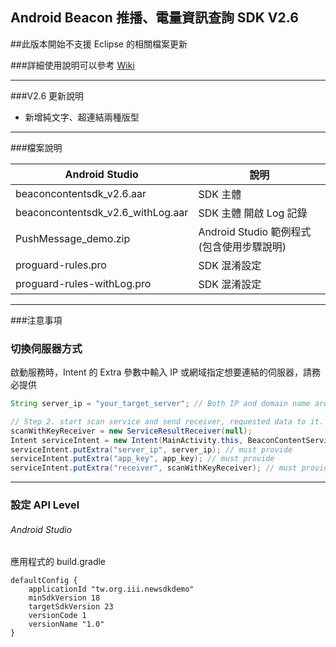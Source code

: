 ## Android Beacon 推播、電量資訊查詢 SDK V2.6

##此版本開始不支援 Eclipse 的相關檔案更新

###詳細使用說明可以參考 [Wiki](https://github.com/iii-bolinli/Beacon-Content/wiki)

---

###V2.6 更新說明

* 新增純文字、超連結兩種版型

---

###檔案說明

Android Studio | 說明 |
------------ | ------------
beaconcontentsdk_v2.6.aar | SDK 主體 |
beaconcontentsdk_v2.6_withLog.aar | SDK 主體 開啟 Log 記錄 |
PushMessage_demo.zip | Android Studio 範例程式 (包含使用步驟說明) |
proguard-rules.pro | SDK 混淆設定 |
proguard-rules-withLog.pro | SDK 混淆設定 |


---

###注意事項

### 切換伺服器方式

啟動服務時，Intent 的 Extra 參數中輸入 IP 或網域指定想要連結的伺服器，請務必提供

```java
String server_ip = "your_target_server"; // Both IP and domain name are acceptable.

// Step 2. start scan service and send receiver, requested data to it.
scanWithKeyReceiver = new ServiceResultReceiver(null);
Intent serviceIntent = new Intent(MainActivity.this, BeaconContentService.class);
serviceIntent.putExtra("server_ip", server_ip); // must provide
serviceIntent.putExtra("app_key", app_key); // must provide
serviceIntent.putExtra("receiver", scanWithKeyReceiver); // must provide
```
---

### 設定 API Level

###### Android Studio

應用程式的 build.gradle
```
defaultConfig {
    applicationId "tw.org.iii.newsdkdemo"
    minSdkVersion 18
    targetSdkVersion 23
    versionCode 1
    versionName "1.0"
}
```
